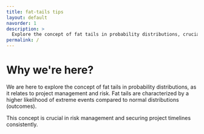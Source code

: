```yaml
---
title: fat-tails tips
layout: default
navorder: 1
description: >
  Explore the concept of fat tails in probability distributions, crucial for understanding rare but impactful events in project management and delivery.
permalink: /
---
```

# Why we're here?

We are here to explore the concept of fat tails in probability distributions, as it relates to project management and risk. Fat tails are characterized by a higher likelihood of extreme events compared to normal distributions (outcomes).

This concept is crucial in risk management and securing project timelines consistently.